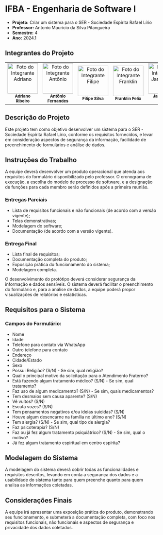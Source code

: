 # IFBA - Engenharia de Software I

- **Projeto:** Criar um sistema para o SER - Sociedade Espírita Rafael Lírio
- **Professor:** Antonio Mauricio da Silva Pitangueira
- **Semestre:** 4
- **Ano:** 2024.1

## Integrantes do Projeto

<table>
  <tr>
    <td align="center">
      <img src="https://avatars.githubusercontent.com/u/115894997?v=4" width="100px;" alt="Foto do Integrante Adriano"/><br />
      <sub><b>Adriano Ribeiro</b></sub>
    </td>
    <td align="center">
      <img src="https://avatars.githubusercontent.com/u/122604522?v=4" width="100px;" alt="Foto do Integrante Antônio"/><br />
      <sub><b>Antônio Fernandes</b></sub>
    </td>
    <td align="center">
      <img src="https://avatars.githubusercontent.com/u/47748436?v=4" width="100px;" alt="Foto do Integrante Filipe"/><br />
      <sub><b>Filipe Silva</b></sub>
    </td>
    <td align="center">
      <img src="https://avatars.githubusercontent.com/u/129909472?v=4" width="100px;" alt="Foto do Integrante Franklin"/><br />
      <sub><b>Franklin Felix</b></sub>
    </td>
    <td align="center">
      <img src="https://avatars.githubusercontent.com/u/80362674?v=4" width="100px;" alt="Foto do Integrante Janderson"/><br />
      <sub><b>Janderson Mota</b></sub>
    </td>
    <td align="center">
      <img src="https://avatars.githubusercontent.com/u/50783223?v=4" width="100px;" alt="Foto do Integrante Pedro Ipolito"/><br />
      <sub><b>Pedro Ipolito</b></sub>
    </td>
  </tr>
</table>

## Descrição do Projeto

Este projeto tem como objetivo desenvolver um sistema para o SER - Sociedade Espírita Rafael Lírio, conforme os requisitos fornecidos, e levar em consideração aspectos de segurança da informação, facilidade de preenchimento de formulários e análise de dados.

## Instruções do Trabalho

A equipe deverá desenvolver um produto operacional que atenda aos requisitos do formulário disponibilizado pelo professor. O cronograma de execução, a escolha do modelo de processo de software, e a designação de funções para cada membro serão definidos após a primeira reunião.

### Entregas Parciais
- Lista de requisitos funcionais e não funcionais (de acordo com a versão vigente);
- Telas demonstrativas;
- Modelagem do software;
- Documentação (de acordo com a versão vigente).

### Entrega Final
- Lista final de requisitos;
- Documentação completa do produto;
- Exposição prática do funcionamento do sistema;
- Modelagem completa.

O desenvolvimento do protótipo deverá considerar segurança da informação e dados sensíveis. O sistema deverá facilitar o preenchimento do formulário e, para a análise de dados, a equipe poderá propor visualizações de relatórios e estatísticas.

## Requisitos para o Sistema

### Campos do Formulário:
- Nome
- Idade
- Telefone para contato via WhatsApp
- Outro telefone para contato
- Endereço
- Cidade/Estado
- Sexo
- Possui Religião? (S/N) - Se sim, qual religião?
- Qual o principal motivo da solicitação para o Atendimento Fraterno?
- Está fazendo algum tratamento médico? (S/N) - Se sim, qual tratamento?
- Faz uso de algum medicamento? (S/N) - Se sim, quais medicamentos?
- Tem desmaios sem causa aparente? (S/N)
- Vê vultos? (S/N)
- Escuta vozes? (S/N)
- Tem pensamentos negativos e/ou ideias suicidas? (S/N)
- Houve algum desencarne na família no último ano? (S/N)
- Tem alergia? (S/N) - Se sim, qual tipo de alergia?
- Faz psicoterapia? (S/N)
- Faz ou já fez algum tratamento psiquiátrico? (S/N) - Se sim, qual o motivo?
- Já fez algum tratamento espiritual em centro espírita?

## Modelagem do Sistema

A modelagem do sistema deverá cobrir todas as funcionalidades e requisitos descritos, levando em conta a segurança dos dados e a usabilidade do sistema tanto para quem preenche quanto para quem analisa as informações coletadas.

## Considerações Finais

A equipe irá apresentar uma exposição prática do produto, demonstrando seu funcionamento, e submeterá a documentação completa, com foco nos requisitos funcionais, não funcionais e aspectos de segurança e privacidade dos dados coletados.
